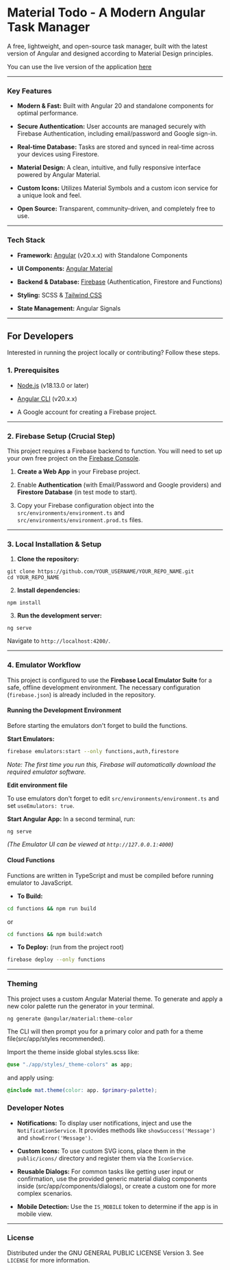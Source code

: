 # Material Todo - A Modern Angular Task Manager

A free, lightweight, and open-source task manager, built with the latest version of Angular and designed according to Material Design principles.

You can use the live version of the application [here](https://to-note-angular-app.web.app)

---  

### Key Features

- **Modern & Fast:** Built with Angular 20 and standalone components for optimal performance.

- **Secure Authentication:** User accounts are managed securely with Firebase Authentication, including email/password and Google sign-in.

- **Real-time Database:** Tasks are stored and synced in real-time across your devices using Firestore.

- **Material Design:** A clean, intuitive, and fully responsive interface powered by Angular Material.

- **Custom Icons:** Utilizes Material Symbols and a custom icon service for a unique look and feel.

- **Open Source:** Transparent, community-driven, and completely free to use.

---  

### Tech Stack

- **Framework:** [Angular](https://angular.dev/ "null") (v20.x.x) with Standalone Components

- **UI Components:** [Angular Material](https://material.angular.io/ "null")

- **Backend & Database:** [Firebase](https://firebase.google.com/ "null") (Authentication, Firestore and Functions)

- **Styling:** SCSS & [Tailwind CSS](https://tailwindcss.com/ "null")

- **State Management:** Angular Signals

---  

## For Developers

Interested in running the project locally or contributing? Follow these steps.

### 1. Prerequisites

- [Node.js](https://nodejs.org/ "null") (v18.13.0 or later)

- [Angular CLI](https://angular.dev/tools/cli "null") (v20.x.x)

- A Google account for creating a Firebase project.

---  

### 2. Firebase Setup (Crucial Step)

This project requires a Firebase backend to function. You will need to set up your own free project on the [Firebase Console](https://console.firebase.google.com/ "null").

1. **Create a Web App** in your Firebase project.

2. Enable **Authentication** (with Email/Password and Google providers) and **Firestore Database** (in test mode to start).

3. Copy your Firebase configuration object into the `src/environments/environment.ts` and `src/environments/environment.prod.ts` files.

---  

### 3. Local Installation & Setup

1. **Clone the repository:**

```  
git clone https://github.com/YOUR_USERNAME/YOUR_REPO_NAME.git  
cd YOUR_REPO_NAME  
```  

2. **Install dependencies:**

```  
npm install  
```  

3. **Run the development server:**

```  
ng serve  
```  

Navigate to `http://localhost:4200/`.
  
---  

### 4. Emulator Workflow

This project is configured to use the **Firebase Local Emulator Suite** for a safe, offline development environment. The necessary configuration (`firebase.json`) is already included in the repository.

#### Running the Development Environment

Before starting the emulators don't forget to build the functions.

**Start Emulators:**

```zsh
firebase emulators:start --only functions,auth,firestore
```

_Note: The first time you run this, Firebase will automatically download the required emulator software._

**Edit environment file**

To use emulators don't forget to edit
`src/environments/environment.ts`
and set `useEmulators: true`.

**Start Angular App:** In a second terminal, run:

```zsh
ng serve
```

_(The Emulator UI can be viewed at `http://127.0.0.1:4000`)_

#### **Cloud Functions**

Functions are written in TypeScript and must be compiled before running emulator to JavaScript.

- **To Build:**

```zsh
cd functions && npm run build 
```

or

```zsh
cd functions && npm build:watch
```

- **To Deploy:** (run from the project root)

```zsh
firebase deploy --only functions
```

---

### Theming

This project uses a custom Angular Material theme. To generate and apply a new color palette run the generator in your terminal.

```zsh
ng generate @angular/material:theme-color
```

The CLI will then prompt you for a primary color and path for a theme file(src/app/styles recommended).

Import the theme inside global styles.scss like:

```scss
@use "./app/styles/_theme-colors" as app;
```

and apply using:

```scss
@include mat.theme(color: app. $primary-palette);
```

### Developer Notes

- **Notifications:** To display user notifications, inject and use the `NotificationService`. It provides methods like `showSuccess('Message')` and `showError('Message')`.

- **Custom Icons:** To use custom SVG icons, place them in the `public/icons/` directory and register them via the `IconService`.

- **Reusable Dialogs:** For common tasks like getting user input or confirmation, use the provided generic material dialog components inside (src/app/components/dialogs), or create a custom one for more complex scenarios.

- **Mobile Detection:** Use the `IS_MOBILE` token to determine if the app is in mobile view.

---  

### License

Distributed under the GNU GENERAL PUBLIC LICENSE Version 3. See `LICENSE` for more information.
